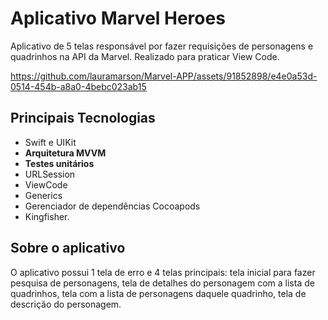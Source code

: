 # Aplicativo Marvel Heroes
Aplicativo de 5 telas responsável por fazer requisições de personagens e quadrinhos na API da Marvel. Realizado para praticar View Code.

https://github.com/lauramarson/Marvel-APP/assets/91852898/e4e0a53d-0514-454b-a8a0-4bebc023ab15 

## Principais Tecnologias
- Swift e UIKit
- <b>Arquitetura MVVM</b>
- <b>Testes unitários</b>
- URLSession
- ViewCode
- Generics
- Gerenciador de dependências Cocoapods
- Kingfisher.

## Sobre o aplicativo

O aplicativo possui 1 tela de erro e 4 telas principais: tela inicial para fazer pesquisa de personagens, tela de detalhes do personagem com a lista de quadrinhos, tela com a lista de personagens daquele quadrinho, tela de descrição do personagem. 
